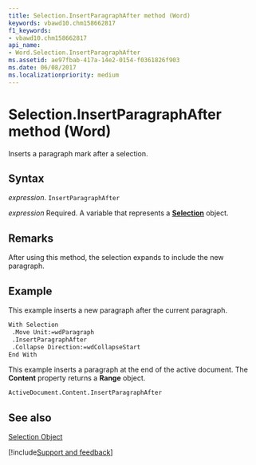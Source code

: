```yaml
---
title: Selection.InsertParagraphAfter method (Word)
keywords: vbawd10.chm158662817
f1_keywords:
- vbawd10.chm158662817
api_name:
- Word.Selection.InsertParagraphAfter
ms.assetid: ae97fbab-417a-14e2-0154-f0361826f903
ms.date: 06/08/2017
ms.localizationpriority: medium
---
```



# Selection.InsertParagraphAfter method (Word)

Inserts a paragraph mark after a selection.


## Syntax

_expression_. `InsertParagraphAfter`

_expression_ Required. A variable that represents a **[Selection](Word.Selection.md)** object.


## Remarks

After using this method, the selection expands to include the new paragraph.


## Example

This example inserts a new paragraph after the current paragraph.


```vb
With Selection 
 .Move Unit:=wdParagraph 
 .InsertParagraphAfter 
 .Collapse Direction:=wdCollapseStart 
End With
```

This example inserts a paragraph at the end of the active document. The **Content** property returns a **Range** object.




```vb
ActiveDocument.Content.InsertParagraphAfter
```


## See also


[Selection Object](Word.Selection.md)

[!include[Support and feedback](~/includes/feedback-boilerplate.md)]